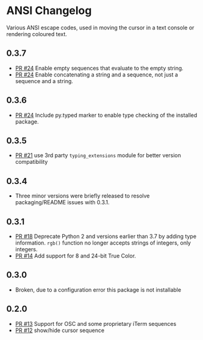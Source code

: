 ANSI Changelog
==============

Various ANSI escape codes, used in moving the cursor in a text console or
rendering coloured text.

0.3.7
-----
- [PR #24](https://github.com/tehmaze/ansi/pull/25) Enable empty sequences that evaluate to the empty string.
- [PR #24](https://github.com/tehmaze/ansi/pull/25) Enable concatenating a string and a sequence, not just a sequence and a string.

0.3.6
-----
- [PR #24](https://github.com/tehmaze/ansi/pull/24) Include py.typed marker
  to enable type checking of the installed package.

0.3.5
-----
- [PR #21](https://github.com/tehmaze/ansi/pull/21) use 3rd party
  `typing_extensions` module for better version compatibility

0.3.4
-----

- Three minor versions were briefly released to resolve packaging/README issues
  with 0.3.1.

0.3.1
-----
- [PR #18](https://github.com/tehmaze/ansi/pull/14) Deprecate Python 2 and
  versions earlier than 3.7 by adding type information. `rgb()` function no
  longer accepts strings of integers, only integers.
- [PR #14](https://github.com/tehmaze/ansi/pull/14) Add support for 8 and 24-bit
  True Color.

0.3.0 
-----
- Broken, due to a configuration error this package is not installable

0.2.0
-----

- [PR #13](https://github.com/tehmaze/ansi/pull/13) Support for OSC and some
  proprietary iTerm sequences
- [PR #12](https://github.com/tehmaze/ansi/pull/13) show/hide cursor sequence
